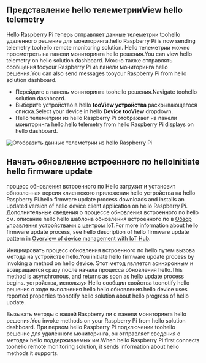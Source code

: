 ## <a name="view-hello-telemetry"></a><span data-ttu-id="2b410-101">Представление hello телеметрии</span><span class="sxs-lookup"><span data-stu-id="2b410-101">View hello telemetry</span></span>

<span data-ttu-id="2b410-102">Hello Raspberry Pi теперь отправляет данные телеметрии toohello удаленного решение для мониторинга.</span><span class="sxs-lookup"><span data-stu-id="2b410-102">hello Raspberry Pi is now sending telemetry toohello remote monitoring solution.</span></span> <span data-ttu-id="2b410-103">Hello телеметрии можно просмотреть на панели мониторинга hello решения.</span><span class="sxs-lookup"><span data-stu-id="2b410-103">You can view hello telemetry on hello solution dashboard.</span></span> <span data-ttu-id="2b410-104">Можно также отправлять сообщения tooyour Raspberry Pi из панели мониторинга hello решения.</span><span class="sxs-lookup"><span data-stu-id="2b410-104">You can also send messages tooyour Raspberry Pi from hello solution dashboard.</span></span>

- <span data-ttu-id="2b410-105">Перейдите в панель мониторинга toohello решения.</span><span class="sxs-lookup"><span data-stu-id="2b410-105">Navigate toohello solution dashboard.</span></span>
- <span data-ttu-id="2b410-106">Выберите устройство в hello **tooView устройства** раскрывающегося списка.</span><span class="sxs-lookup"><span data-stu-id="2b410-106">Select your device in hello **Device tooView** dropdown.</span></span>
- <span data-ttu-id="2b410-107">Hello телеметрии из hello Raspberry Pi отображает на панели мониторинга hello.</span><span class="sxs-lookup"><span data-stu-id="2b410-107">hello telemetry from hello Raspberry Pi displays on hello dashboard.</span></span>

![Отобразить данные телеметрии из hello Raspberry Pi][img-telemetry-display]

## <a name="initiate-hello-firmware-update"></a><span data-ttu-id="2b410-109">Начать обновление встроенного по hello</span><span class="sxs-lookup"><span data-stu-id="2b410-109">Initiate hello firmware update</span></span>

<span data-ttu-id="2b410-110">процесс обновления встроенного по Hello загрузит и установит обновленная версия клиентского приложения hello устройства на hello Raspberry Pi.</span><span class="sxs-lookup"><span data-stu-id="2b410-110">hello firmware update process downloads and installs an updated version of hello device client application on hello Raspberry Pi.</span></span> <span data-ttu-id="2b410-111">Дополнительные сведения о процессе обновления встроенного по hello см. описание hello hello шаблона обновления встроенного по в [Обзор управления устройствами с центром IoT][lnk-update-pattern].</span><span class="sxs-lookup"><span data-stu-id="2b410-111">For more information about hello firmware update process, see hello description of hello firmware update pattern in [Overview of device management with IoT Hub][lnk-update-pattern].</span></span>

<span data-ttu-id="2b410-112">Инициировать процесс обновления встроенного по hello путем вызова метода на устройстве hello.</span><span class="sxs-lookup"><span data-stu-id="2b410-112">You initiate hello firmware update process by invoking a method on hello device.</span></span> <span data-ttu-id="2b410-113">Этот метод является асинхронным и возвращается сразу после начала процесса обновления hello.</span><span class="sxs-lookup"><span data-stu-id="2b410-113">This method is asynchronous, and returns as soon as hello update process begins.</span></span> <span data-ttu-id="2b410-114">устройства, используя Hello сообщил свойства toonotify hello решения о ходе выполнения hello hello обновления.</span><span class="sxs-lookup"><span data-stu-id="2b410-114">hello device uses reported properties toonotify hello solution about hello progress of hello update.</span></span>

<span data-ttu-id="2b410-115">Вызывать методы с вашей Raspberry пи с панели мониторинга hello решения.</span><span class="sxs-lookup"><span data-stu-id="2b410-115">You invoke methods on your Raspberry Pi from hello solution dashboard.</span></span> <span data-ttu-id="2b410-116">При первом hello Raspberry Pi подключении toohello решение для удаленного мониторинга, он отправляет сведения о методах hello поддерживаемых им.</span><span class="sxs-lookup"><span data-stu-id="2b410-116">When hello Raspberry Pi first connects toohello remote monitoring solution, it sends information about hello methods it supports.</span></span> 

[img-telemetry-display]: media/iot-suite-raspberry-pi-kit-view-telemetry-advanced/telemetry.png
[lnk-update-pattern]: ../articles/iot-hub/iot-hub-device-management-overview.md
